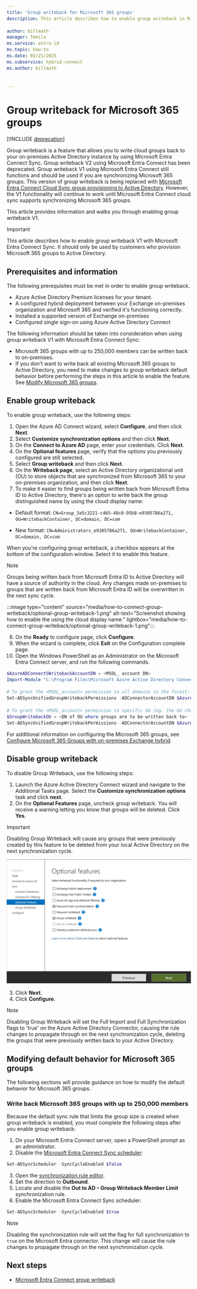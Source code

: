 ```yaml
---
title: 'Group writeback for Microsoft 365 groups'
description: This article describes how to enable group writeback in Microsoft Entra Connect by using PowerShell and a wizard.

author: billmath
manager: femila
ms.service: entra-id
ms.topic: how-to
ms.date: 03/21/2025
ms.subservice: hybrid-connect
ms.author: billmath


---
```


# Group writeback for Microsoft 365 groups

[!INCLUDE [deprecation](~/includes/gwb-v2-deprecation.md)]

Group writeback is a feature that allows you to write cloud groups back to your on-premises Active Directory instance by using Microsoft Entra Connect Sync. Group writeback V2 using Microsoft Entra Connect has been deprecated. Group writeback V1 using Microsoft Entra Connect still functions and should be used if you are synchronizing Microsoft 365 groups. This version of group writeback is being replaced with [Microsoft Entra Connect Cloud Sync group provisioning to Active Directory](../group-writeback-cloud-sync.md). However, the V1 functionality will continue to work until Microsoft Entra Connect cloud sync supports synchronizing Microsoft 365 groups.

This article provides information and walks you through enabling group writeback V1. 

>[!IMPORTANT]
>This article describes how to enable group writeback V1 with Microsoft Entra Connect Sync. It should only be used by customers who provision Microsoft 365 groups to Active Directory.

 
## Prerequisites and information
The following prerequisites must be met in order to enable group writeback.
- Azure Active Directory Premium licenses for your tenant.
- A configured hybrid deployment between your Exchange on-premises organization and Microsoft 365 and verified it's functioning correctly.
- Installed a supported version of Exchange on-premises
- Configured single sign-on using Azure Active Directory Connect

The following information should be taken into consideration when using group writeback V1 with Microsoft Entra Connect Sync:
- Microsoft 365 groups with up to 250,000 members can be written back to on-premises. 
- If you don't want to write back all existing Microsoft 365 groups to Active Directory, you need to make changes to group writeback default behavior before performing the steps in this article to enable the feature. See [Modify Microsoft 365 groups](#modifying-default-behavior-for-microsoft-365-groups).

## Enable group writeback

To enable group writeback, use the following steps:

1. Open the Azure AD Connect wizard, select **Configure**, and then click **Next**.
2. Select **Customize synchronization options** and then click **Next**.
3. On the **Connect to Azure AD** page, enter your credentials. Click **Next**.
4. On the **Optional features** page, verify that the options you previously configured are still selected.
5. Select **Group writeback** and then click **Next**.
6. On the **Writeback page**, select an Active Directory organizational unit (OU) to store objects that are synchronized from Microsoft 365 to your on-premises organization, and then click **Next**.
7. To make it easier to find groups being written back from Microsoft Entra ID to Active Directory, there's an option to write back the group distinguished name by using the cloud display name: 

- Default format: 
`CN=Group_3a5c3221-c465-48c0-95b8-e9305786a271, OU=WritebackContainer, DC=domain, DC=com`  

- New format: 
`CN=Administrators_e9305786a271, OU=WritebackContainer, DC=domain, DC=com`  

When you're configuring group writeback, a checkbox appears at the bottom of the configuration window. Select it to enable this feature. 

> [!NOTE]
> Groups being written back from Microsoft Entra ID to Active Directory will have a source of authority in the cloud. Any changes made on-premises to groups that are written back from Microsoft Entra ID will be overwritten in the next sync cycle. 

:::image type="content" source="media/how-to-connect-group-writeback/optional-group-writeback-1.png" alt-text="Screenshot showing how to enable the using the cloud display name." lightbox="media/how-to-connect-group-writeback/optional-group-writeback-1.png":::

8. On the **Ready** to configure page, click **Configure**.
9. When the wizard is complete, click **Exit** on the Configuration complete page.
10. Open the Windows PowerShell as an Administrator on the Microsoft Entra Connect server, and run the following commands.

```powershell
$AzureADConnectSWritebackAccountDN = <MSOL_ account DN>
Import-Module "C:\Program Files\Microsoft Azure Active Directory Connect\AdSyncConfig\AdSyncConfig.psm1"

# To grant the <MSOL_account> permission to all domains in the forest:
Set-ADSyncUnifiedGroupWritebackPermissions -ADConnectorAccountDN $AzureADConnectSWritebackAccountDN

# To grant the <MSOL_account> permission to specific OU (eg. the OU chosen to writeback Office 365 Groups to):
$GroupWritebackOU = <DN of OU where groups are to be written back to>
Set-ADSyncUnifiedGroupWritebackPermissions -ADConnectorAccountDN $AzureADConnectSWritebackAccountDN -ADObjectDN $GroupWritebackOU
```

For additional information on configuring the Microsoft 365 groups, see [Configure Microsoft 365 Groups with on-premises Exchange hybrid](/exchange/hybrid-deployment/set-up-microsoft-365-groups#enable-group-writeback-in-azure-ad-connect).

## Disable group writeback

To disable Group Writeback, use the following steps:

1. Launch the Azure Active Directory Connect wizard and navigate to the Additional Tasks page. Select the **Customize synchronization options** task and click **next**.
2. On the **Optional Features** page, uncheck group writeback. You will receive a warning letting you know that groups will be deleted. Click **Yes**.
 > [!IMPORTANT]
 > Disabling Group Writeback will cause any groups that were previously created by this feature to be deleted from your local Active Directory on the next synchronization cycle.

 ![Screenshot that shows the uncheck box.](media/how-to-connect-group-writeback/group-1.png)

3. Click **Next**.
4. Click **Configure**.

 > [!NOTE]
 > Disabling Group Writeback will set the Full Import and Full Synchronization flags to 'true' on the Azure Active Directory Connector, causing the rule changes to propagate through on the next synchronization cycle, deleting the groups that were previously written back to your Active Directory.

 ## Modifying default behavior for Microsoft 365 groups
The following sections will provide guidance on how to modify the default behavior for Microsoft 365 groups.



### Write back Microsoft 365 groups with up to 250,000 members 

Because the default sync rule that limits the group size is created when group writeback is enabled, you must complete the following steps after you enable group writeback: 

1. On your Microsoft Entra Connect server, open a PowerShell prompt as an administrator. 
2. Disable the [Microsoft Entra Connect Sync scheduler](./how-to-connect-sync-feature-scheduler.md): 
 
 ``` PowerShell 
 Set-ADSyncScheduler -SyncCycleEnabled $false 
 ``` 
3. Open the [synchronization rule editor](./how-to-connect-create-custom-sync-rule.md). 
4. Set the direction to **Outbound**. 
5. Locate and disable the **Out to AD – Group Writeback Member Limit** synchronization rule. 
6. Enable the Microsoft Entra Connect Sync scheduler: 

 ``` PowerShell 
 Set-ADSyncScheduler -SyncCycleEnabled $true 
 ``` 

> [!NOTE] 
> Disabling the synchronization rule will set the flag for full synchronization to `true` on the Microsoft Entra connector. This change will cause the rule changes to propagate through on the next synchronization cycle. 

## Next steps 

- [Microsoft Entra Connect group writeback](how-to-connect-group-writeback-v2.md) 












